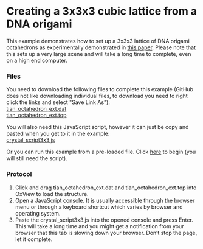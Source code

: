 # Creating a 3x3x3 cubic lattice from a DNA origami

This example demonstrates how to set up a 3x3x3 lattice of DNA origami octahedrons as experimentally demonstrated in [this paper](https://www.nature.com/articles/s41563-019-0550-x).  Please note that this sets up a very large scene and will take a long time to complete, even on a high end computer.

### Files
You need to download the following files to complete this example (GitHub does not like downloading individual files, to download you need to right click the links and select "Save Link As"):  
<a href="https://raw.githubusercontent.com/sulcgroup/oxdna-viewer/master/examples/scripting_example-nanocrystal/tian_octahedron_ext.dat" download>tian_octahedron_ext.dat</a>  
<a href="https://raw.githubusercontent.com/sulcgroup/oxdna-viewer/master/examples/scripting_example-nanocrystal/tian_octahedron_ext.top" download>tian_octahedron_ext.top</a>

You will also need this JavaScript script, however it can just be copy and pasted when you get to it in the example:  
<a href="https://raw.githubusercontent.com/sulcgroup/oxdna-viewer/master/examples/scripting_example-nanocrystal/crystal_script3x3.js">crystal_script3x3.js</a>

Or you can run this example from a pre-loaded file. Click [here](https://sulcgroup.github.io/oxdna-viewer/?configuration=https://raw.githubusercontent.com/sulcgroup/oxdna-viewer/master/examples/scripting_example-nanocrystal/tian_octahedron_ext.dat&topology=https://raw.githubusercontent.com/sulcgroup/oxdna-viewer/master/examples/scripting_example-nanocrystal/tian_octahedron_ext.top) to begin (you will still need the script).

### Protocol
1.  Click and drag tian_octahedron_ext.dat and tian_octahedron_ext.top into OxView to load the structure.
2.  Open a JavaScript console. It is usually accessible through the browser menu or through a keyboard shortcut which varies by browser and operating system.
3.  Paste the crystal_script3x3.js into the opened console and press Enter. This will take a long time and you might get a notification from your browser that this tab is slowing down your browser. Don’t stop the page, let it complete.
